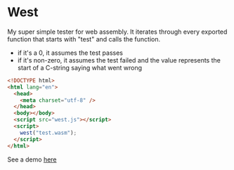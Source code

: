 # West
My super simple tester for web assembly. It iterates through every exported function that starts with "test" and calls the function.

* if it's a 0, it assumes the test passes
* if it's non-zero, it assumes the test failed and the value represents the start of a C-string saying what went wrong

```html
<!DOCTYPE html>
<html lang="en">
  <head>
    <meta charset="utf-8" />
  </head>
  <body></body>
  <script src="west.js"></script>
  <script>
    west("test.wasm");
  </script>
</html>
```

See a demo [here]()
